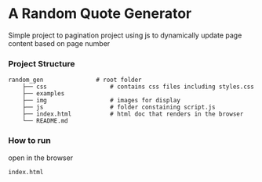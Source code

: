 # A Random Quote Generator
Simple project to pagination project using js to dynamically update page content based on page number 

### Project Structure

    random_gen               # root folder 
        ├── css                  # contains css files including styles.css
        ├── examples
        ├── img                  # images for display
        ├── js                   # folder constaining script.js
        ├── index.html           # html doc that renders in the browser
        └── README.md

### How to run
open in the browser
```sh
index.html
```

